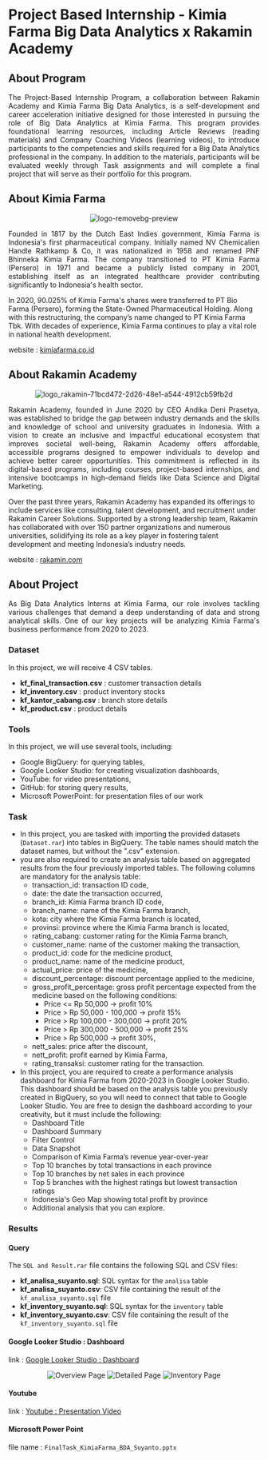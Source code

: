 # Project Based Internship - Kimia Farma Big Data Analytics x Rakamin Academy

## About Program
<p align="justify">
The Project-Based Internship Program, a collaboration between Rakamin Academy and Kimia Farma Big Data Analytics, is a self-development and career acceleration initiative designed for those interested in pursuing the role of Big Data Analytics at Kimia Farma. This program provides foundational learning resources, including Article Reviews (reading materials) and Company Coaching Videos (learning videos), to introduce participants to the competencies and skills required for a Big Data Analytics professional in the company. In addition to the materials, participants will be evaluated weekly through Task assignments and will complete a final project that will serve as their portfolio for this program.
</p>

## About Kimia Farma
<p align="center">
  <img src="https://github.com/user-attachments/assets/ff0199ba-8528-4a16-b4d4-6ff76456a129" alt="logo-removebg-preview">
</p>

<p align="justify">
Founded in 1817 by the Dutch East Indies government, Kimia Farma is Indonesia's first pharmaceutical company. Initially named NV Chemicalien Handle Rathkamp & Co, it was nationalized in 1958 and renamed PNF Bhinneka Kimia Farma. The company transitioned to PT Kimia Farma (Persero) in 1971 and became a publicly listed company in 2001, establishing itself as an integrated healthcare provider contributing significantly to Indonesia's health sector.

In 2020, 90.025% of Kimia Farma's shares were transferred to PT Bio Farma (Persero), forming the State-Owned Pharmaceutical Holding. Along with this restructuring, the company’s name changed to PT Kimia Farma Tbk. With decades of experience, Kimia Farma continues to play a vital role in national health development.

website : [kimiafarma.co.id](https://www.kimiafarma.co.id/)
</p>

## About Rakamin Academy
<p align="center">
  <img src="https://github.com/user-attachments/assets/de2ace4f-e08d-4158-934f-cb1998424045" alt="logo_rakamin-71bcd472-2d26-48e1-a544-4912cb59fb2d">
</p>

<p align="justify">
Rakamin Academy, founded in June 2020 by CEO Andika Deni Prasetya, was established to bridge the gap between industry demands and the skills and knowledge of school and university graduates in Indonesia. With a vision to create an inclusive and impactful educational ecosystem that improves societal well-being, Rakamin Academy offers affordable, accessible programs designed to empower individuals to develop and achieve better career opportunities. This commitment is reflected in its digital-based programs, including courses, project-based internships, and intensive bootcamps in high-demand fields like Data Science and Digital Marketing.

Over the past three years, Rakamin Academy has expanded its offerings to include services like consulting, talent development, and recruitment under Rakamin Career Solutions. Supported by a strong leadership team, Rakamin has collaborated with over 150 partner organizations and numerous universities, solidifying its role as a key player in fostering talent development and meeting Indonesia’s industry needs.

website : [rakamin.com](https://www.rakamin.com)
</p>

## About Project
<p align="justify">
As Big Data Analytics Interns at Kimia Farma, our role involves tackling various challenges that demand a deep understanding of data and strong analytical skills. One of our key projects will be analyzing Kimia Farma's business performance from 2020 to 2023.
</p>

### Dataset
In this project, we will receive 4 CSV tables.
- **kf_final_transaction.csv** : customer transaction details
- **kf_inventory.csv** : product inventory stocks
- **kf_kantor_cabang.csv** : branch store details
- **kf_product.csv** : product details

### Tools
In this project, we will use several tools, including:
- Google BigQuery: for querying tables,
- Google Looker Studio: for creating visualization dashboards,
- YouTube: for video presentations,
- GitHub: for storing query results,
- Microsoft PowerPoint: for presentation files of our work
  
### Task
- In this project, you are tasked with importing the provided datasets (`Dataset.rar`) into tables in BigQuery. The table names should match the dataset names, but without the ".csv" extension.
- you are also required to create an analysis table based on aggregated results from the four previously imported tables. The following columns are mandatory for the analysis table:
  - transaction_id: transaction ID code,
  - date: the date the transaction occurred,
  - branch_id: Kimia Farma branch ID code,
  - branch_name: name of the Kimia Farma branch,
  - kota: city where the Kimia Farma branch is located,
  - provinsi: province where the Kimia Farma branch is located,
  - rating_cabang: customer rating for the Kimia Farma branch,
  - customer_name: name of the customer making the transaction,
  - product_id: code for the medicine product,
  - product_name: name of the medicine product,
  - actual_price: price of the medicine,
  - discount_percentage: discount percentage applied to the medicine,
  - gross_profit_percentage: gross profit percentage expected from the medicine based on the following conditions:
    - Price <= Rp 50,000 -> profit 10%
    - Price > Rp 50,000 - 100,000 -> profit 15%
    - Price > Rp 100,000 - 300,000 -> profit 20%
    - Price > Rp 300,000 - 500,000 -> profit 25%
    - Price > Rp 500,000 -> profit 30%,
   - nett_sales: price after the discount,
   - nett_profit: profit earned by Kimia Farma,
   - rating_transaksi: customer rating for the transaction.
- In this project, you are required to create a performance analysis dashboard for Kimia Farma from 2020-2023 in Google Looker Studio. This dashboard should be based on the analysis table you previously created in BigQuery, so you will need to connect that table to Google Looker Studio. You are free to design the dashboard according to your creativity, but it must include the following:
  - Dashboard Title
  - Dashboard Summary
  - Filter Control
  - Data Snapshot
  - Comparison of Kimia Farma’s revenue year-over-year
  - Top 10 branches by total transactions in each province
  - Top 10 branches by net sales in each province
  - Top 5 branches with the highest ratings but lowest transaction ratings
  - Indonesia's Geo Map showing total profit by province
  - Additional analysis that you can explore.

### Results
#### Query
The `SQL and Result.rar` file contains the following SQL and CSV files:  
- **kf_analisa_suyanto.sql**: SQL syntax for the `analisa` table  
- **kf_analisa_suyanto.csv**: CSV file containing the result of the `kf_analisa_suyanto.sql` file  
- **kf_inventory_suyanto.sql**: SQL syntax for the `inventory` table  
- **kf_inventory_suyanto.csv**: CSV file containing the result of the `kf_inventory_suyanto.sql` file  

#### Google Looker Studio : Dashboard
link : [Google Looker Studio : Dashboard](https://lookerstudio.google.com/s/pY2dIJBmflo)
<p align="center">
  <img src="https://github.com/user-attachments/assets/891e5109-8808-4829-a3fd-0a0e4b6e80d2" alt="Overview Page">
  <img src="https://github.com/user-attachments/assets/b80e26f5-22ad-4cca-a95f-69073e9b4645" alt="Detailed Page">
  <img src="https://github.com/user-attachments/assets/b8395184-523a-4ad8-9b64-674c6abc001c" alt="Inventory Page">
</p>

#### Youtube
link : [Youtube : Presentation Video](https://youtu.be/RxbwlvBtqCg)

#### Microsoft Power Point
file name : `FinalTask_KimiaFarma_BDA_Suyanto.pptx`

